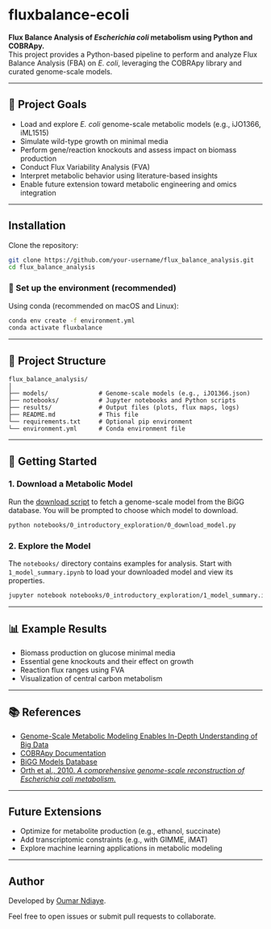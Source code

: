 # fluxbalance-ecoli

**Flux Balance Analysis of *Escherichia coli* metabolism using Python and COBRApy.**  
This project provides a Python-based pipeline to perform and analyze Flux Balance Analysis (FBA) on *E. coli*, leveraging the COBRApy library and curated genome-scale models.

---

## 📌 Project Goals

- Load and explore *E. coli* genome-scale metabolic models (e.g., iJO1366, iML1515)
- Simulate wild-type growth on minimal media
- Perform gene/reaction knockouts and assess impact on biomass production
- Conduct Flux Variability Analysis (FVA)
- Interpret metabolic behavior using literature-based insights
- Enable future extension toward metabolic engineering and omics integration

---

## Installation

Clone the repository:

```bash
git clone https://github.com/your-username/flux_balance_analysis.git
cd flux_balance_analysis
```

### 🔧 Set up the environment (recommended)

Using conda (recommended on macOS and Linux):

```bash
conda env create -f environment.yml
conda activate fluxbalance
```

---

## 📁 Project Structure

```
flux_balance_analysis/
│
├── models/              # Genome-scale models (e.g., iJO1366.json)
├── notebooks/           # Jupyter notebooks and Python scripts
├── results/             # Output files (plots, flux maps, logs)
├── README.md            # This file
└── requirements.txt     # Optional pip environment
└── environment.yml      # Conda environment file
```

---

## 🚀 Getting Started

### 1. Download a Metabolic Model

Run the [download script](./notebooks/0_introductory_exploration/0_download_model.py) to fetch a genome-scale model from the BiGG database. You will be prompted to choose which model to download.

```bash
python notebooks/0_introductory_exploration/0_download_model.py
```

### 2. Explore the Model

The `notebooks/` directory contains examples for analysis. Start with `1_model_summary.ipynb` to load your downloaded model and view its properties.

```bash
jupyter notebook notebooks/0_introductory_exploration/1_model_summary.ipynb
```

---

## 📊 Example Results

- Biomass production on glucose minimal media
- Essential gene knockouts and their effect on growth
- Reaction flux ranges using FVA
- Visualization of central carbon metabolism

---

## 📚 References

- [Genome-Scale Metabolic Modeling Enables In-Depth Understanding of Big Data](https://pmc.ncbi.nlm.nih.gov/articles/PMC8778254/?utm_source=chatgpt.com) 
- [COBRApy Documentation](https://cobrapy.readthedocs.io/)
- [BiGG Models Database](http://bigg.ucsd.edu/)
- [Orth et al., 2010. *A comprehensive genome-scale reconstruction of Escherichia coli metabolism.*](https://pubmed.ncbi.nlm.nih.gov/21988831/)

---

## Future Extensions

- Optimize for metabolite production (e.g., ethanol, succinate)
- Add transcriptomic constraints (e.g., with GIMME, iMAT)
- Explore machine learning applications in metabolic modeling

---

## Author

Developed by [Oumar Ndiaye](https://github.com/ndiayeoumar).

Feel free to open issues or submit pull requests to collaborate.

